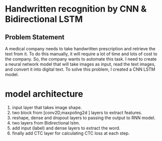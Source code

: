 # Handwritten recognition by CNN & Bidirectional LSTM

## Problem Statement
A medical company needs to take handwritten prescription and retrieve the text from it. To do
this manually, it will require a lot of time and lots of cost to the company. So, the company
wants to automate this task. I need to create a neural network model that will take images
as input, read the text images, and convert it into digital text.
To solve this problem, I created a CNN LSTM model.


# model architecture 
1. input layer that takes image shape.
2. two block from [conv2D,maxpoling2d ] layers to extract features. 
3. reshape, dense and dropout layers to passing the output to RNN model.
4. two layers from Bidirectional lstm.
5. add input (label) and dense layers to extract the word.
6. finally add CTC layer for calculating CTC loss at each step. 
